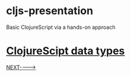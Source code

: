 # cljs-presentation
Basic ClojureScript via a hands-on approach

# [ClojureScipt data types](https://github.com/wallclockbuilder/cljs-presentation/blob/master/8_cljs_types/8_cljs_types.cljs)

[NEXT---->](https://github.com/wallclockbuilder/cljs-presentation)
